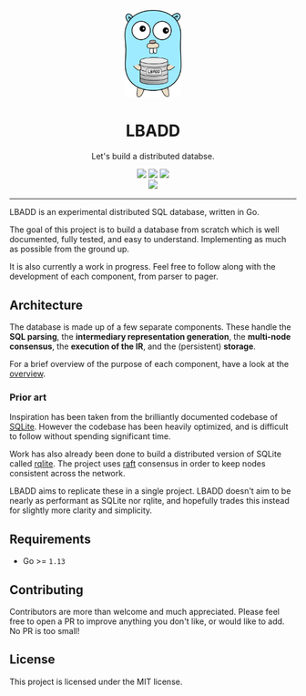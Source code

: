 <p align="center"></p>
<p align="center">
    <img src="./gopheydb.png" width="100"></img>
    <h1 align="center">LBADD</h1>
    <p align="center">Let's build a distributed databse.</p>
    <p align="center">
        <a href="https://github.com/tomarrell/lbadd/actions"><img src="https://github.com/tomarrell/lbadd/workflows/Build/badge.svg"></a>
        <a href="https://github.com/tomarrell/lbadd/actions"><img src="https://github.com/tomarrell/lbadd/workflows/Tests/badge.svg"></a>
        <a href="https://github.com/tomarrell/lbadd/actions"><img src="https://github.com/tomarrell/lbadd/workflows/Static%20analysis/badge.svg"></a>
        <br>
        <img src="https://img.shields.io/badge/status-WIP-yellow">
    </p>
</p>

---

LBADD is an experimental distributed SQL database, written in Go.

The goal of this project is to build a database from scratch which is well documented, fully tested, and easy to understand. Implementing as much as possible from the ground up.

It is also currently a work in progress. Feel free to follow along with the development of each component, from parser to pager.

## Architecture

The database is made up of a few separate components. These handle the **SQL parsing**, the **intermediary representation generation**, the **multi-node consensus**, the **execution of the IR**, and the (persistent) **storage**.

For a brief overview of the purpose of each component, have a look at the [overview](./doc/overview.md).

### Prior art
Inspiration has been taken from the brilliantly documented codebase of [SQLite](https://github.com/sqlite/sqlite). However the codebase has been heavily optimized, and is difficult to follow without spending significant time.

Work has also already been done to build a distributed version of SQLite called [rqlite](https://github.com/rqlite/rqlite). The project uses [raft](https://github.com/hashicorp/raft) consensus in order to keep nodes consistent across the network.

LBADD aims to replicate these in a single project. LBADD doesn't aim to be nearly as performant as SQLite nor rqlite, and hopefully trades this instead for slightly more clarity and simplicity.

## Requirements
* Go >= `1.13`

## Contributing
Contributors are more than welcome and much appreciated. Please feel free to open a PR to improve anything you don't like, or would like to add. No PR is too small!

## License
This project is licensed under the MIT license.

